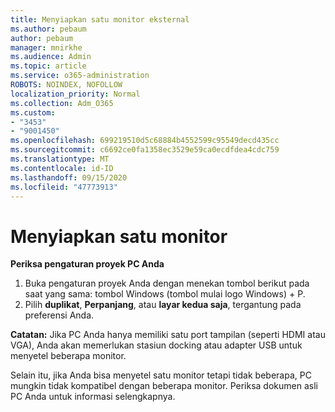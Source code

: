 ```yaml
---
title: Menyiapkan satu monitor eksternal
ms.author: pebaum
author: pebaum
manager: mnirkhe
ms.audience: Admin
ms.topic: article
ms.service: o365-administration
ROBOTS: NOINDEX, NOFOLLOW
localization_priority: Normal
ms.collection: Adm_O365
ms.custom:
- "3453"
- "9001450"
ms.openlocfilehash: 699219510d5c68884b4552599c95549decd435cc
ms.sourcegitcommit: c6692ce0fa1358ec3529e59ca0ecdfdea4cdc759
ms.translationtype: MT
ms.contentlocale: id-ID
ms.lasthandoff: 09/15/2020
ms.locfileid: "47773913"
---
```

# <a name="set-up-one-monitor"></a>Menyiapkan satu monitor

**Periksa pengaturan proyek PC Anda**

1. Buka pengaturan proyek Anda dengan menekan tombol berikut pada saat yang sama: tombol Windows (tombol mulai logo Windows) + P.
2. Pilih **duplikat**, **Perpanjang**, atau **layar kedua saja**, tergantung pada preferensi Anda.

**Catatan:** Jika PC Anda hanya memiliki satu port tampilan (seperti HDMI atau VGA), Anda akan memerlukan stasiun docking atau adapter USB untuk menyetel beberapa monitor.

Selain itu, jika Anda bisa menyetel satu monitor tetapi tidak beberapa, PC mungkin tidak kompatibel dengan beberapa monitor. Periksa dokumen asli PC Anda untuk informasi selengkapnya.